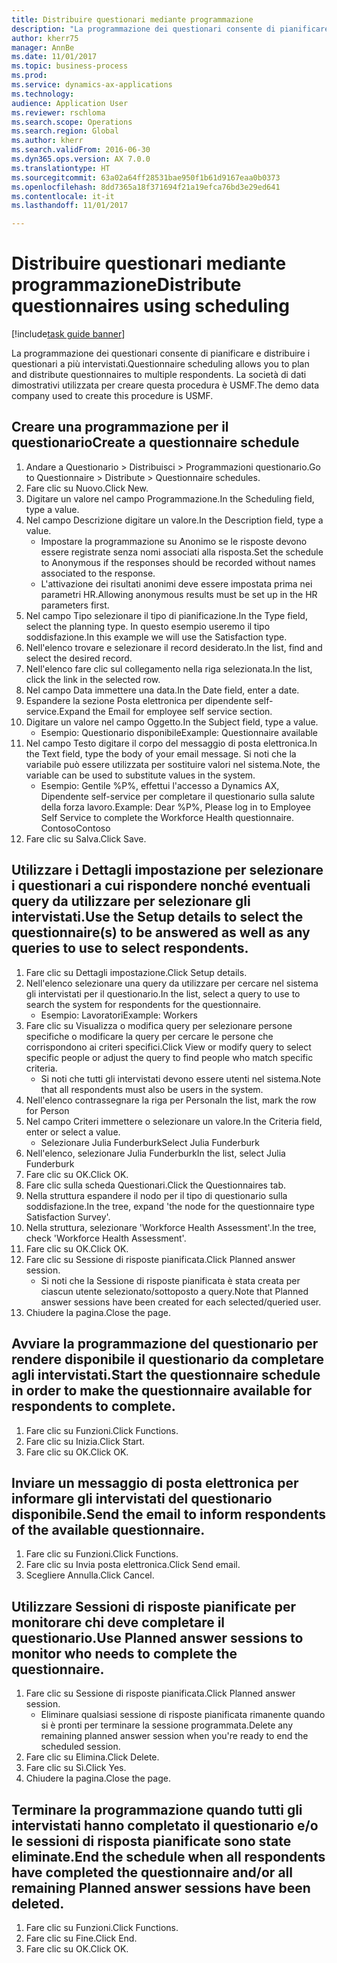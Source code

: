 ```yaml
--- 
title: Distribuire questionari mediante programmazione
description: "La programmazione dei questionari consente di pianificare e distribuire i questionari a più intervistati."
author: kherr75
manager: AnnBe
ms.date: 11/01/2017
ms.topic: business-process
ms.prod: 
ms.service: dynamics-ax-applications
ms.technology: 
audience: Application User
ms.reviewer: rschloma
ms.search.scope: Operations
ms.search.region: Global
ms.author: kherr
ms.search.validFrom: 2016-06-30
ms.dyn365.ops.version: AX 7.0.0
ms.translationtype: HT
ms.sourcegitcommit: 63a02a64ff28531bae950f1b61d9167eaa0b0373
ms.openlocfilehash: 8dd7365a18f371694f21a19efca76bd3e29ed641
ms.contentlocale: it-it
ms.lasthandoff: 11/01/2017

---
```

# <a name="distribute-questionnaires-using-scheduling"></a><span data-ttu-id="27067-103">Distribuire questionari mediante programmazione</span><span class="sxs-lookup"><span data-stu-id="27067-103">Distribute questionnaires using scheduling</span></span>

[!include[task guide banner](../../includes/task-guide-banner.md)]

<span data-ttu-id="27067-104">La programmazione dei questionari consente di pianificare e distribuire i questionari a più intervistati.</span><span class="sxs-lookup"><span data-stu-id="27067-104">Questionnaire scheduling allows you to plan and distribute questionnaires to multiple respondents.</span></span> <span data-ttu-id="27067-105">La società di dati dimostrativi utilizzata per creare questa procedura è USMF.</span><span class="sxs-lookup"><span data-stu-id="27067-105">The demo data company used to create this procedure is USMF.</span></span>


## <a name="create-a-questionnaire-schedule"></a><span data-ttu-id="27067-106">Creare una programmazione per il questionario</span><span class="sxs-lookup"><span data-stu-id="27067-106">Create a questionnaire schedule</span></span>
1. <span data-ttu-id="27067-107">Andare a Questionario > Distribuisci > Programmazioni questionario.</span><span class="sxs-lookup"><span data-stu-id="27067-107">Go to Questionnaire > Distribute > Questionnaire schedules.</span></span>
2. <span data-ttu-id="27067-108">Fare clic su Nuovo.</span><span class="sxs-lookup"><span data-stu-id="27067-108">Click New.</span></span>
3. <span data-ttu-id="27067-109">Digitare un valore nel campo Programmazione.</span><span class="sxs-lookup"><span data-stu-id="27067-109">In the Scheduling field, type a value.</span></span>
4. <span data-ttu-id="27067-110">Nel campo Descrizione digitare un valore.</span><span class="sxs-lookup"><span data-stu-id="27067-110">In the Description field, type a value.</span></span>
    * <span data-ttu-id="27067-111">Impostare la programmazione su Anonimo se le risposte devono essere registrate senza nomi associati alla risposta.</span><span class="sxs-lookup"><span data-stu-id="27067-111">Set the schedule to Anonymous if the responses should be recorded without names associated to the response.</span></span>  
    * <span data-ttu-id="27067-112">L'attivazione dei risultati anonimi deve essere impostata prima nei parametri HR.</span><span class="sxs-lookup"><span data-stu-id="27067-112">Allowing anonymous results must be set up in the HR parameters first.</span></span>  
5. <span data-ttu-id="27067-113">Nel campo Tipo selezionare il tipo di pianificazione.</span><span class="sxs-lookup"><span data-stu-id="27067-113">In the Type field, select the planning type.</span></span>  <span data-ttu-id="27067-114">In questo esempio useremo il tipo soddisfazione.</span><span class="sxs-lookup"><span data-stu-id="27067-114">In this example we will use the Satisfaction type.</span></span>
6. <span data-ttu-id="27067-115">Nell'elenco trovare e selezionare il record desiderato.</span><span class="sxs-lookup"><span data-stu-id="27067-115">In the list, find and select the desired record.</span></span>
7. <span data-ttu-id="27067-116">Nell'elenco fare clic sul collegamento nella riga selezionata.</span><span class="sxs-lookup"><span data-stu-id="27067-116">In the list, click the link in the selected row.</span></span>
8. <span data-ttu-id="27067-117">Nel campo Data immettere una data.</span><span class="sxs-lookup"><span data-stu-id="27067-117">In the Date field, enter a date.</span></span>
9. <span data-ttu-id="27067-118">Espandere la sezione Posta elettronica per dipendente self-service.</span><span class="sxs-lookup"><span data-stu-id="27067-118">Expand the Email for employee self service section.</span></span>
10. <span data-ttu-id="27067-119">Digitare un valore nel campo Oggetto.</span><span class="sxs-lookup"><span data-stu-id="27067-119">In the Subject field, type a value.</span></span>
    * <span data-ttu-id="27067-120">Esempio: Questionario disponibile</span><span class="sxs-lookup"><span data-stu-id="27067-120">Example: Questionnaire available</span></span>  
11. <span data-ttu-id="27067-121">Nel campo Testo digitare il corpo del messaggio di posta elettronica.</span><span class="sxs-lookup"><span data-stu-id="27067-121">In the Text field, type the body of your email message.</span></span> <span data-ttu-id="27067-122">Si noti che la variabile può essere utilizzata per sostituire valori nel sistema.</span><span class="sxs-lookup"><span data-stu-id="27067-122">Note, the variable can be used to substitute values in the system.</span></span>
    * <span data-ttu-id="27067-123">Esempio:   Gentile %P%,  effettui l'accesso a Dynamics AX, Dipendente self-service per completare il questionario sulla salute della forza lavoro.</span><span class="sxs-lookup"><span data-stu-id="27067-123">Example:   Dear %P%,  Please log in to Employee Self Service to complete the Workforce Health questionnaire.</span></span>  <span data-ttu-id="27067-124">Contoso</span><span class="sxs-lookup"><span data-stu-id="27067-124">Contoso</span></span>  
12. <span data-ttu-id="27067-125">Fare clic su Salva.</span><span class="sxs-lookup"><span data-stu-id="27067-125">Click Save.</span></span>

## <a name="use-the-setup-details-to-select-the-questionnaires-to-be-answered-as-well-as-any-queries-to-use-to-select-respondents"></a><span data-ttu-id="27067-126">Utilizzare i Dettagli impostazione per selezionare i questionari a cui rispondere nonché eventuali query da utilizzare per selezionare gli intervistati.</span><span class="sxs-lookup"><span data-stu-id="27067-126">Use the Setup details to select the questionnaire(s) to be answered as well as any queries to use to select respondents.</span></span>
1. <span data-ttu-id="27067-127">Fare clic su Dettagli impostazione.</span><span class="sxs-lookup"><span data-stu-id="27067-127">Click Setup details.</span></span>
2. <span data-ttu-id="27067-128">Nell'elenco selezionare una query da utilizzare per cercare nel sistema gli intervistati per il questionario.</span><span class="sxs-lookup"><span data-stu-id="27067-128">In the list, select a query to use to search the system for respondents for the questionnaire.</span></span>
    * <span data-ttu-id="27067-129">Esempio: Lavoratori</span><span class="sxs-lookup"><span data-stu-id="27067-129">Example: Workers</span></span>  
3. <span data-ttu-id="27067-130">Fare clic su Visualizza o modifica query per selezionare persone specifiche o modificare la query per cercare le persone che corrispondono ai criteri specifici.</span><span class="sxs-lookup"><span data-stu-id="27067-130">Click View or modify query to select specific people or adjust the query to find people who match specific criteria.</span></span>
    * <span data-ttu-id="27067-131">Si noti che tutti gli intervistati devono essere utenti nel sistema.</span><span class="sxs-lookup"><span data-stu-id="27067-131">Note that all respondents must also be users in the system.</span></span>  
4. <span data-ttu-id="27067-132">Nell'elenco contrassegnare la riga per Persona</span><span class="sxs-lookup"><span data-stu-id="27067-132">In the list, mark the row for Person</span></span>
5. <span data-ttu-id="27067-133">Nel campo Criteri immettere o selezionare un valore.</span><span class="sxs-lookup"><span data-stu-id="27067-133">In the Criteria field, enter or select a value.</span></span>
    * <span data-ttu-id="27067-134">Selezionare Julia Funderburk</span><span class="sxs-lookup"><span data-stu-id="27067-134">Select Julia Funderburk</span></span>  
6. <span data-ttu-id="27067-135">Nell'elenco, selezionare Julia Funderburk</span><span class="sxs-lookup"><span data-stu-id="27067-135">In the list, select Julia Funderburk</span></span>
7. <span data-ttu-id="27067-136">Fare clic su OK.</span><span class="sxs-lookup"><span data-stu-id="27067-136">Click OK.</span></span>
8. <span data-ttu-id="27067-137">Fare clic sulla scheda Questionari.</span><span class="sxs-lookup"><span data-stu-id="27067-137">Click the Questionnaires tab.</span></span>
9. <span data-ttu-id="27067-138">Nella struttura espandere il nodo per il tipo di questionario sulla soddisfazione.</span><span class="sxs-lookup"><span data-stu-id="27067-138">In the tree, expand 'the node for the questionnaire type Satisfaction Survey'.</span></span>
10. <span data-ttu-id="27067-139">Nella struttura, selezionare 'Workforce Health Assessment'.</span><span class="sxs-lookup"><span data-stu-id="27067-139">In the tree, check 'Workforce Health Assessment'.</span></span>
11. <span data-ttu-id="27067-140">Fare clic su OK.</span><span class="sxs-lookup"><span data-stu-id="27067-140">Click OK.</span></span>
12. <span data-ttu-id="27067-141">Fare clic su Sessione di risposte pianificata.</span><span class="sxs-lookup"><span data-stu-id="27067-141">Click Planned answer session.</span></span>
    * <span data-ttu-id="27067-142">Si noti che la Sessione di risposte pianificata è stata creata per ciascun utente selezionato/sottoposto a query.</span><span class="sxs-lookup"><span data-stu-id="27067-142">Note that Planned answer sessions have been created for each selected/queried user.</span></span>  
13. <span data-ttu-id="27067-143">Chiudere la pagina.</span><span class="sxs-lookup"><span data-stu-id="27067-143">Close the page.</span></span>

## <a name="start-the-questionnaire-schedule-in-order-to-make-the-questionnaire-available-for-respondents-to-complete"></a><span data-ttu-id="27067-144">Avviare la programmazione del questionario per rendere disponibile il questionario da completare agli intervistati.</span><span class="sxs-lookup"><span data-stu-id="27067-144">Start the questionnaire schedule in order to make the questionnaire available for respondents to complete.</span></span>
1. <span data-ttu-id="27067-145">Fare clic su Funzioni.</span><span class="sxs-lookup"><span data-stu-id="27067-145">Click Functions.</span></span>
2. <span data-ttu-id="27067-146">Fare clic su Inizia.</span><span class="sxs-lookup"><span data-stu-id="27067-146">Click Start.</span></span>
3. <span data-ttu-id="27067-147">Fare clic su OK.</span><span class="sxs-lookup"><span data-stu-id="27067-147">Click OK.</span></span>

## <a name="send-the-email-to-inform-respondents-of-the-available-questionnaire"></a><span data-ttu-id="27067-148">Inviare un messaggio di posta elettronica per informare gli intervistati del questionario disponibile.</span><span class="sxs-lookup"><span data-stu-id="27067-148">Send the email to inform respondents of the available questionnaire.</span></span>
1. <span data-ttu-id="27067-149">Fare clic su Funzioni.</span><span class="sxs-lookup"><span data-stu-id="27067-149">Click Functions.</span></span>
2. <span data-ttu-id="27067-150">Fare clic su Invia posta elettronica.</span><span class="sxs-lookup"><span data-stu-id="27067-150">Click Send email.</span></span>
3. <span data-ttu-id="27067-151">Scegliere Annulla.</span><span class="sxs-lookup"><span data-stu-id="27067-151">Click Cancel.</span></span>

## <a name="use-planned-answer-sessions-to-monitor-who-needs-to-complete-the-questionnaire"></a><span data-ttu-id="27067-152">Utilizzare Sessioni di risposte pianificate per monitorare chi deve completare il questionario.</span><span class="sxs-lookup"><span data-stu-id="27067-152">Use Planned answer sessions to monitor who needs to complete the questionnaire.</span></span>
1. <span data-ttu-id="27067-153">Fare clic su Sessione di risposte pianificata.</span><span class="sxs-lookup"><span data-stu-id="27067-153">Click Planned answer session.</span></span>
    * <span data-ttu-id="27067-154">Eliminare qualsiasi sessione di risposte pianificata rimanente quando si è pronti per terminare la sessione programmata.</span><span class="sxs-lookup"><span data-stu-id="27067-154">Delete any remaining planned answer session when you're ready to end the scheduled session.</span></span>  
2. <span data-ttu-id="27067-155">Fare clic su Elimina.</span><span class="sxs-lookup"><span data-stu-id="27067-155">Click Delete.</span></span>
3. <span data-ttu-id="27067-156">Fare clic su Sì.</span><span class="sxs-lookup"><span data-stu-id="27067-156">Click Yes.</span></span>
4. <span data-ttu-id="27067-157">Chiudere la pagina.</span><span class="sxs-lookup"><span data-stu-id="27067-157">Close the page.</span></span>

## <a name="end-the-schedule-when-all-respondents-have-completed-the-questionnaire-andor-all-remaining-planned-answer-sessions-have-been-deleted"></a><span data-ttu-id="27067-158">Terminare la programmazione quando tutti gli intervistati hanno completato il questionario e/o le sessioni di risposta pianificate sono state eliminate.</span><span class="sxs-lookup"><span data-stu-id="27067-158">End the schedule when all respondents have completed the questionnaire and/or all remaining Planned answer sessions have been deleted.</span></span>
1. <span data-ttu-id="27067-159">Fare clic su Funzioni.</span><span class="sxs-lookup"><span data-stu-id="27067-159">Click Functions.</span></span>
2. <span data-ttu-id="27067-160">Fare clic su Fine.</span><span class="sxs-lookup"><span data-stu-id="27067-160">Click End.</span></span>
3. <span data-ttu-id="27067-161">Fare clic su OK.</span><span class="sxs-lookup"><span data-stu-id="27067-161">Click OK.</span></span>



